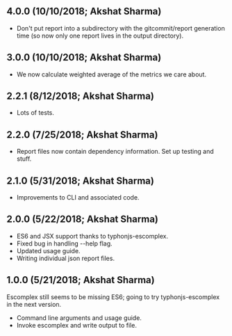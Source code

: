 ## 4.0.0 (10/10/2018; Akshat Sharma)
- Don't put report into a subdirectory with the gitcommit/report generation time (so now only one report lives in the output directory).

## 3.0.0 (10/10/2018; Akshat Sharma)
- We now calculate weighted average of the metrics we care about.

## 2.2.1 (8/12/2018; Akshat Sharma)
- Lots of tests.

## 2.2.0 (7/25/2018; Akshat Sharma)
- Report files now contain dependency information. Set up testing and stuff.

## 2.1.0 (5/31/2018; Akshat Sharma)
- Improvements to CLI and associated code.

## 2.0.0 (5/22/2018; Akshat Sharma)
- ES6 and JSX support thanks to typhonjs-escomplex.
- Fixed bug in handling --help flag.
- Updated usage guide.
- Writing individual json report files.

## 1.0.0 (5/21/2018; Akshat Sharma)
Escomplex still seems to be missing ES6; going to try typhonjs-escomplex in the next version.

- Command line arguments and usage guide.
- Invoke escomplex and write output to file.
